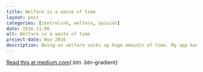 ```yaml
---
title: Welfare is a waste of time
layout: post
categories: [centrelink, welfare, opinion]
date: 2016-11-06
alt: Welfare is a waste of time
project-date: Nov 2016
description: Being on welfare sucks up huge amounts of time. My app keeps track of it all.
---
```


[Read this at medium.com](https://https://medium.com/@jamesgoldie/welfare-is-a-waste-of-time-485d38c9c6a7){.btn .btn-gradient}
